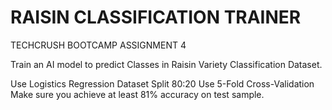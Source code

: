 # RAISIN CLASSIFICATION TRAINER
TECHCRUSH BOOTCAMP ASSIGNMENT 4

Train an AI model to predict Classes in Raisin Variety Classification Dataset. 

Use Logistics Regression
Dataset Split 80:20
Use 5-Fold Cross-Validation
Make sure you achieve at least 81% accuracy on test sample.
